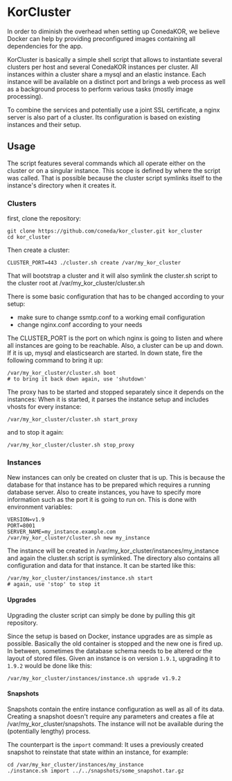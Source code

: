 # KorCluster

In order to diminish the overhead when setting up ConedaKOR, we believe Docker
can help by providing preconfigured images containing all dependencies for the
app.

KorCluster is basically a simple shell script that allows to instantiate several
clusters per host and several ConedaKOR instances per cluster. All instances
within a cluster share a mysql and an elastic instance. Each instance will be
available on a distinct port and brings a web process as well as a background
process to perform various tasks (mostly image processing).

To combine the services and potentially use a joint SSL certificate, a nginx
server is also part of a cluster. Its configuration is based on existing
instances and their setup.

## Usage

The script features several commands which all operate either on the cluster or
on a singular instance. This scope is defined by where the script was called.
That is possible because the cluster script symlinks itself to the instance's
directory when it creates it.

### Clusters

first, clone the repository:

    git clone https://github.com/coneda/kor_cluster.git kor_cluster
    cd kor_cluster

Then create a cluster:

    CLUSTER_PORT=443 ./cluster.sh create /var/my_kor_cluster

That will bootstrap a cluster and it will also symlink the cluster.sh script to
the cluster root at /var/my_kor_cluster/cluster.sh

There is some basic configuration that has to be changed according to your
setup:

* make sure to change ssmtp.conf to a working email configuration
* change nginx.conf according to your needs

The CLUSTER_PORT is the port on which nginx is going to listen and where all 
instances are going to be reachable. Also, a cluster can be up and down. If it
is up, mysql and elasticsearch are started. In down state, fire the following
command to bring it up:

    /var/my_kor_cluster/cluster.sh boot
    # to bring it back down again, use 'shutdown'

The proxy has to be started and stopped separately since it depends on the 
instances: When it is started, it parses the instance setup and includes vhosts
for every instance:

    /var/my_kor_cluster/cluster.sh start_proxy

and to stop it again:

    /var/my_kor_cluster/cluster.sh stop_proxy

### Instances

New instances can only be created on cluster that is up. This is because the
database for that instance has to be prepared which requires a running database
server. Also to create instances, you have to specify more information such as
the port it is going to run on. This is done with environment variables:

    VERSION=v1.9
    PORT=8001
    SERVER_NAME=my_instance.example.com
    /var/my_kor_cluster/cluster.sh new my_instance

The instance will be created in /var/my_kor_cluster/instances/my_instance and
again the cluster.sh script is symlinked. The directory also contains all
configuration and data for that instance. It can be started like this:

    /var/my_kor_cluster/instances/instance.sh start
    # again, use 'stop' to stop it


#### Upgrades

Upgrading the cluster script can simply be done by pulling this git repository.

Since the setup is based on Docker, instance upgrades are as simple as possible.
Basically the old container is stopped and the new one is fired up. In between,
sometimes the database schema needs to be altered or the layout of stored files.
Given an instance is on version `1.9.1`, upgrading it to `1.9.2` would be done like
this:

    /var/my_kor_cluster/instances/instance.sh upgrade v1.9.2

#### Snapshots

Snapshots contain the entire instance configuration as well as all of its data.
Creating a snapshot doesn't require any parameters and creates a file at
/var/my_kor_cluster/snapshots. The instance will not be available during the
(potentially lengthy) process.

The counterpart is the `import` command: It uses a previously created snapshot
to reinstate that state within an instance, for example: 

    cd /var/my_kor_cluster/instances/my_instance
    ./instance.sh import ../../snapshots/some_snapshot.tar.gz
